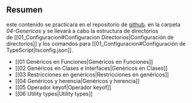 ## Resumen

este contenido se practicara en el repositorio de [github](https://github.com/santiagoieshna/TypeScriptPRacticando). en la carpeta  
_04-Genericos_ y se llevará a cabo la estructura de directorios de [[01_Configuracion#Configuracion Directorios|Configuración de directorios]] y los comandos para [[01_Configuracion#Configuración de TypeScript|tsconfig.json]]. 

- [[01 Genéricos en Funciones|Genéricos en Funciones]]
- [[02 Genéricos en Clases e Interfaces|Genéricos en Clases]]
- [[03 Restricciones en genéricos|Restricciones en genéricos]]
- [[04 Genéricos y herencia|Genéricos y herencia]]
- [[05 Operador keyof|Operador keyof]]
- [[06 Utility types|Utility types]]
